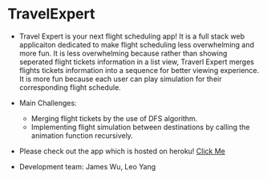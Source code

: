 # TravelExpert

- Travel Expert is your next flight scheduling app! It is a full stack web applicaiton dedicated to make flight scheduling less overwhelming and more fun. It is less overwhelming because rather than showing seperated flight tickets information in a list view, Traverl Expert merges flights tickets information into a sequence for better viewing experience. It is more fun because each user can play simulation for their corresponding flight schedule.  

- Main Challenges:
  - Merging flight tickets by the use of DFS algorithm.
  - Implementing flight simulation between destinations by calling the animation function recursively. 

- Please check out the app which is hosted on heroku! [Click Me](https://mysterious-meadow-24695.herokuapp.com/)

- Development team: James Wu, Leo Yang
